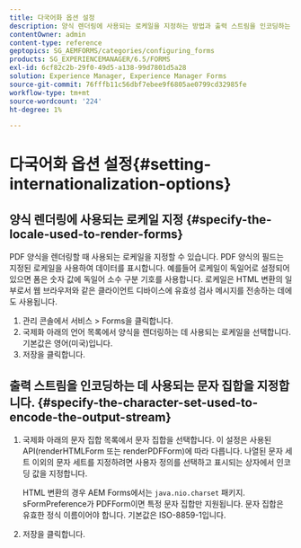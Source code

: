 ```yaml
---
title: 다국어화 옵션 설정
description: 양식 렌더링에 사용되는 로케일을 지정하는 방법과 출력 스트림을 인코딩하는 데 사용되는 문자 집합을 지정하는 방법을 알아봅니다.
contentOwner: admin
content-type: reference
geptopics: SG_AEMFORMS/categories/configuring_forms
products: SG_EXPERIENCEMANAGER/6.5/FORMS
exl-id: 6cf82c2b-29f0-49d5-a138-99d7801d5a28
solution: Experience Manager, Experience Manager Forms
source-git-commit: 76fffb11c56dbf7ebee9f6805ae0799cd32985fe
workflow-type: tm+mt
source-wordcount: '224'
ht-degree: 1%

---
```


# 다국어화 옵션 설정{#setting-internationalization-options}

## 양식 렌더링에 사용되는 로케일 지정 {#specify-the-locale-used-to-render-forms}

PDF 양식을 렌더링할 때 사용되는 로케일을 지정할 수 있습니다. PDF 양식의 필드는 지정된 로케일을 사용하여 데이터를 표시합니다. 예를들어 로케일이 독일어로 설정되어 있으면 폼은 숫자 값에 독일어 소수 구분 기호를 사용합니다. 로케일은 HTML 변환의 일부로서 웹 브라우저와 같은 클라이언트 디바이스에 유효성 검사 메시지를 전송하는 데에도 사용됩니다.

1. 관리 콘솔에서 서비스 > Forms을 클릭합니다.
1. 국제화 아래의 언어 목록에서 양식을 렌더링하는 데 사용되는 로케일을 선택합니다. 기본값은 영어(미국)입니다.
1. 저장을 클릭합니다.

## 출력 스트림을 인코딩하는 데 사용되는 문자 집합을 지정합니다. {#specify-the-character-set-used-to-encode-the-output-stream}

1. 국제화 아래의 문자 집합 목록에서 문자 집합을 선택합니다. 이 설정은 사용된 API(renderHTMLForm 또는 renderPDFForm)에 따라 다릅니다. 나열된 문자 세트 이외의 문자 세트를 지정하려면 사용자 정의를 선택하고 표시되는 상자에서 인코딩 값을 지정합니다.

   HTML 변환의 경우 AEM Forms에서는 `java.nio.charset` 패키지. sFormPreference가 PDFForm이면 특정 문자 집합만 지원됩니다. 문자 집합은 유효한 정식 이름이어야 합니다. 기본값은 ISO-8859-1입니다.

1. 저장을 클릭합니다.
